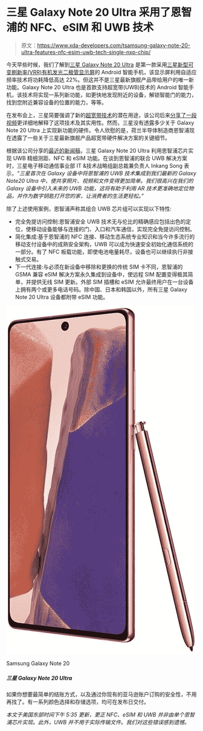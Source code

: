 # 三星 Galaxy Note 20 Ultra 采用了恩智浦的 NFC、eSIM 和 UWB 技术

> 原文：<https://www.xda-developers.com/tsamsung-galaxy-note-20-ultra-features-nfc-esim-uwb-tech-single-nxp-chip/>

今天早些时候，我们了解到[三星 Galaxy Note 20 Ultra](https://www.xda-developers.com/samsung-galaxy-note-20/) 是第一款采用[三星新型可变刷新率(VRR)有机发光二极管显示屏](https://www.xda-developers.com/samsung-galaxy-note-20-ultra-first-phone-new-vrr-variable-refresh-rate-oled-display/)的 Android 智能手机，该显示屏利用自适应频率技术将功耗降低高达 22%。但这并不是三星最新旗舰产品带给用户的唯一新功能。Galaxy Note 20 Ultra 也是首款支持超宽带(UWB)技术的 Android 智能手机，该技术将实现一系列新功能，如更快地发现附近的设备，解锁智能门的能力，找到您附近兼容设备的位置的能力，等等。

在发布会上，三星简要强调了新的[超宽带技术](https://www.xda-developers.com/samsung-galaxy-note-20-ultra-series-expected-support-ultra-wide-band-uwb-technology-precise-indoor-positioning/)的潜在用途，该公司后来[分享了一段视频](https://www.sammobile.com/news/samsung-explains-galaxy-note-20-uwb-feature-video/)更详细地解释了这项技术及其实用性。然而，三星没有透露多少关于 Galaxy Note 20 Ultra 上实现新功能的硬件。令人欣慰的是，荷兰半导体制造商恩智浦现在透露了一些关于三星最新旗舰产品超宽带硬件解决方案的关键细节。

根据该公司分享的[最近的新闻稿](https://media.nxp.com/news-releases/news-release-details/nxp-secure-uwb-deployed-samsung-galaxy-note20-ultra-bringing)，三星 Galaxy Note 20 Ultra 利用恩智浦芯片实现 UWB 精细测距、NFC 和 eSIM 功能。在谈到恩智浦的联合 UWB 解决方案时，三星电子移动通信事业部 IT &技术战略组副总裁兼负责人 Inkang Song 表示，*“三星首次在 Galaxy 设备中将恩智浦的 UWB 技术集成到我们最新的 Galaxy Note20 Ultra 中，使共享照片、视频和文件变得更加简单。我们很高兴在我们的 Galaxy 设备中引入未来的 UWB 功能，这将有助于利用 AR 技术更准确地定位物品，并作为数字钥匙打开您的家，让消费者的生活更轻松。”*

除了上述使用案例，恩智浦声称其组合 UWB 芯片组可以实现以下特性:

*   完全免提访问控制:恩智浦安全 UWB 技术无与伦比的精确感应包括出色的定位，使移动设备能够与连接的门、入口和汽车通信，实现完全免提访问控制。
*   简化集成:基于恩智浦的 NFC 连接、移动生态系统专业知识和当今许多流行的移动支付设备中的成熟安全架构，UWB 可以成为快速安全初始化通信系统的一部分。有了 NFC 板载功能，即使电池电量耗尽，设备也可以继续执行非接触式交易。
*   下一代连接:与必须在新设备中移除和更换的传统 SIM 卡不同，恩智浦的 GSMA 兼容 eSIM 解决方案永久集成到设备中，使远程 SIM 配置变得极其简单，并提供无线 SIM 更新。外部 SIM 插槽和 eSIM 允许最终用户在一台设备上拥有两个或更多电话号码。除中国、日本和韩国以外，所有三星 Galaxy Note 20 Ultra 设备都附带 eSIM 功能。

 <picture>![If you want the easiest check out possible, and the safety of ordering through your existing Amazon account, look no further. You can also sign up for a payment plan if you have the Amazon Prime Rewards Visa.](img/332ce54d8280515bde2ee9cefdb9778b.png)</picture> 

Samsung Galaxy Note 20

##### 三星 Galaxy Note 20 Ultra

如果你想要最简单的结账方式，以及通过你现有的亚马逊账户订购的安全性，不用再找了。有一系列颜色选择和存储选项，均可在发布日交付。

*本文于美国东部时间下午 5:35 更新，更正 NFC、eSIM 和 UWB 并非由单个恩智浦芯片实现。此外，UWB 并不用于实际传输文件。我们对这些错误感到遗憾。*